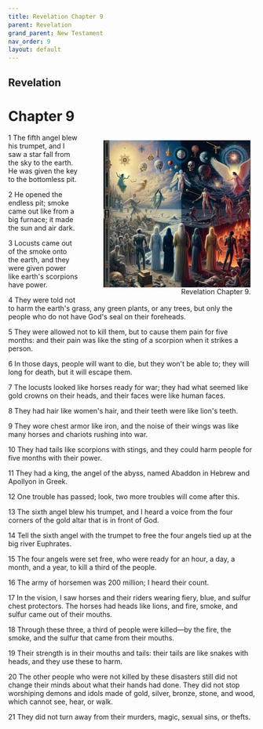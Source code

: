 ```yaml
---
title: Revelation Chapter 9
parent: Revelation
grand_parent: New Testament
nav_order: 9
layout: default
---
```


## Revelation

# Chapter 9

<figure style="float: right; margin-right: 10px;">
    <img src="/assets/Image/Revelation/500/9.jpg" alt="Revelation Chapter 9" style="width: 300px; height: 300px; float: right;padding-left: 10px;"/>
    <figcaption style="clear: both;text-align: right;">Revelation Chapter 9.</figcaption>
</figure>
1 The fifth angel blew his trumpet, and I saw a star fall from the sky to the earth. He was given the key to the bottomless pit.

2 He opened the endless pit; smoke came out like from a big furnace; it made the sun and air dark.

3 Locusts came out of the smoke onto the earth, and they were given power like earth's scorpions have power.

4 They were told not to harm the earth's grass, any green plants, or any trees, but only the people who do not have God's seal on their foreheads.

5 They were allowed not to kill them, but to cause them pain for five months: and their pain was like the sting of a scorpion when it strikes a person.

6 In those days, people will want to die, but they won't be able to; they will long for death, but it will escape them.

7 The locusts looked like horses ready for war; they had what seemed like gold crowns on their heads, and their faces were like human faces.

8 They had hair like women's hair, and their teeth were like lion's teeth.

9 They wore chest armor like iron, and the noise of their wings was like many horses and chariots rushing into war.

10 They had tails like scorpions with stings, and they could harm people for five months with their power.

11 They had a king, the angel of the abyss, named Abaddon in Hebrew and Apollyon in Greek.

12 One trouble has passed; look, two more troubles will come after this.

13 The sixth angel blew his trumpet, and I heard a voice from the four corners of the gold altar that is in front of God.

14 Tell the sixth angel with the trumpet to free the four angels tied up at the big river Euphrates.

15 The four angels were set free, who were ready for an hour, a day, a month, and a year, to kill a third of the people.

16 The army of horsemen was 200 million; I heard their count.

17 In the vision, I saw horses and their riders wearing fiery, blue, and sulfur chest protectors. The horses had heads like lions, and fire, smoke, and sulfur came out of their mouths.

18 Through these three, a third of people were killed—by the fire, the smoke, and the sulfur that came from their mouths.

19 Their strength is in their mouths and tails: their tails are like snakes with heads, and they use these to harm.

20 The other people who were not killed by these disasters still did not change their minds about what their hands had done. They did not stop worshiping demons and idols made of gold, silver, bronze, stone, and wood, which cannot see, hear, or walk.

21 They did not turn away from their murders, magic, sexual sins, or thefts.


